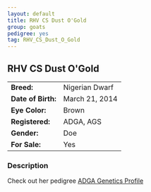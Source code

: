 ```yaml
---
layout: default
title: RHV CS Dust O'Gold
group: goats
pedigree: yes
tag: RHV_CS_Dust_O_Gold
---
```


## RHV CS Dust O'Gold
| | |
|:---|:---
|**Breed:**|Nigerian Dwarf
|**Date of Birth:**|March 21, 2014
|**Eye Color:**|Brown
|**Registered:**|ADGA, AGS
|**Gender:**|Doe
|**For Sale:**|Yes

### Description


Check out her pedigree [ADGA Genetics Profile](http://www.adgagenetics.org/GoatDetail.aspx?RegNumber=D001682628)


